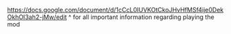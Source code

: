 https://docs.google.com/document/d/1cCcL0IUVKOtCkoJHvHfMSf4ije0DekOkhOI3ah2-jMw/edit
^ for all important information regarding playing the mod
